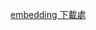[embedding 下載處](https://drive.google.com/file/d/1dJDOxPLnFm4LwppyblR8DascG71rZ2rN/view?usp=sharing)
